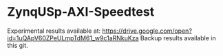# ZynqUSp-AXI-Speedtest

Experimental results available at: https://drive.google.com/open?id=1uQApV60ZPeULmpTdM61_w9c1aRNkuKza
Backup results available in this git.

